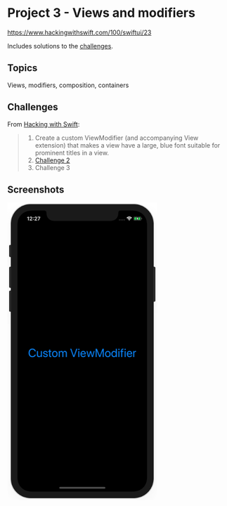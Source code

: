 # Project 3 - Views and modifiers

https://www.hackingwithswift.com/100/swiftui/23

Includes solutions to the [challenges](https://www.hackingwithswift.com/books/ios-swiftui/views-and-modifiers-wrap-up).

## Topics

Views, modifiers, composition, containers

## Challenges

From [Hacking with Swift](https://www.hackingwithswift.com/books/ios-swiftui/views-and-modifiers-wrap-up):
>1. Create a custom ViewModifier (and accompanying View extension) that makes a view have a large, blue font suitable for prominent titles in a view.
>2. [Challenge 2](../05-Project3-Challenge2/)
>3. Challenge 3

## Screenshots

![screenshot1](screenshots/screen01.png)
